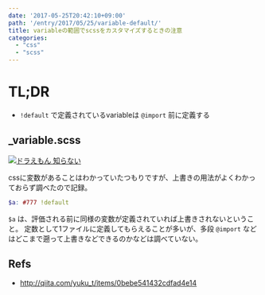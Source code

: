 ```yaml
---
date: '2017-05-25T20:42:10+09:00'
path: '/entry/2017/05/25/variable-default/'
title: variableの範囲でscssをカスタマイズするときの注意
categories:
  - "css"
  - "scss"
---
```

# TL;DR

- `!default` で定義されているvariableは `@import` 前に定義する

## \_variable.scss

[![ドラえもん 知らない](http://tiqav.com/229.th.jpg)](http://tiqav.com/229)

cssに変数があることはわかっていたつもりですが、上書きの用法がよくわかっておらず調べたので記録。

```scss
$a: #777 !default
```

`$a` は、評価される前に同様の変数が定義されていれば上書きされないということ。
定数として1ファイルに定義してもらえることが多いが、多段 `@import` などはどこまで遡って上書きなどできるのかなどは調べていない。

## Refs

- <http://qiita.com/yuku_t/items/0bebe541432cdfad4e14>

